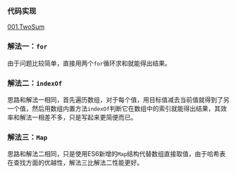 ### 代码实现
[001.TwoSum](001.TwoSum.js)

### 解法一：`for`
由于问题比较简单，直接用两个`for`循环求和就能得出结果。

### 解法二：`indexOf`
思路和解法一相同，首先遍历数组，对于每个值，用目标值减去当前值就得到了另一个值，然后用数组内置方法`indexOf`判断它在数组中的索引就能得出结果，其效率和解法一相差不多，只是写起来更简便而已。

### 解法三：`Map`
思路和解法二相同，只是使用ES6新增的`Map`结构代替数组直接取值，由于哈希表在查找方面的优越性，解法三比解法二性能更好。
